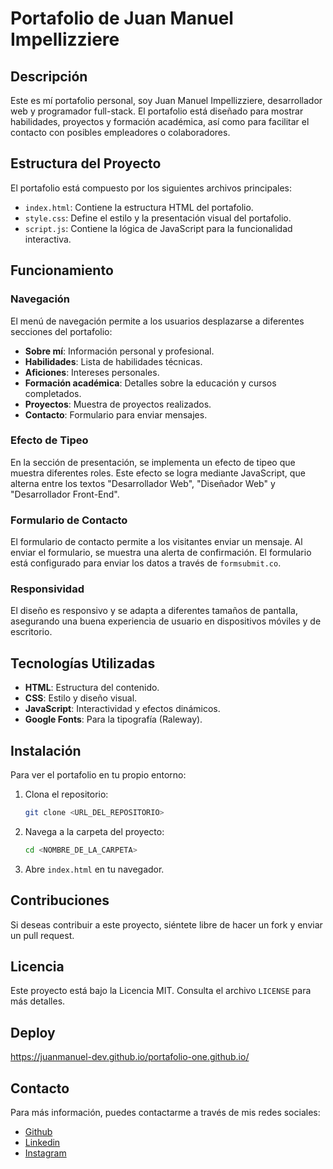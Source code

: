 # Portafolio de Juan Manuel Impellizziere 

## Descripción

Este es mí portafolio personal, soy Juan Manuel Impellizziere, desarrollador web y programador full-stack. El portafolio está diseñado para mostrar habilidades, proyectos y formación académica, así como para facilitar el contacto con posibles empleadores o colaboradores.

## Estructura del Proyecto

El portafolio está compuesto por los siguientes archivos principales:

- `index.html`: Contiene la estructura HTML del portafolio.
- `style.css`: Define el estilo y la presentación visual del portafolio.
- `script.js`: Contiene la lógica de JavaScript para la funcionalidad interactiva.

## Funcionamiento

### Navegación

El menú de navegación permite a los usuarios desplazarse a diferentes secciones del portafolio:

- **Sobre mí**: Información personal y profesional.
- **Habilidades**: Lista de habilidades técnicas.
- **Aficiones**: Intereses personales.
- **Formación académica**: Detalles sobre la educación y cursos completados.
- **Proyectos**: Muestra de proyectos realizados.
- **Contacto**: Formulario para enviar mensajes.

### Efecto de Tipeo

En la sección de presentación, se implementa un efecto de tipeo que muestra diferentes roles. Este efecto se logra mediante JavaScript, que alterna entre los textos "Desarrollador Web", "Diseñador Web" y "Desarrollador Front-End".

### Formulario de Contacto

El formulario de contacto permite a los visitantes enviar un mensaje. Al enviar el formulario, se muestra una alerta de confirmación. El formulario está configurado para enviar los datos a través de `formsubmit.co`.

### Responsividad

El diseño es responsivo y se adapta a diferentes tamaños de pantalla, asegurando una buena experiencia de usuario en dispositivos móviles y de escritorio.

## Tecnologías Utilizadas

- **HTML**: Estructura del contenido.
- **CSS**: Estilo y diseño visual.
- **JavaScript**: Interactividad y efectos dinámicos.
- **Google Fonts**: Para la tipografía (Raleway).

## Instalación

Para ver el portafolio en tu propio entorno:

1. Clona el repositorio:
   ```bash
   git clone <URL_DEL_REPOSITORIO>
   ```
2. Navega a la carpeta del proyecto:
   ```bash
   cd <NOMBRE_DE_LA_CARPETA>
   ```
3. Abre `index.html` en tu navegador.

## Contribuciones

Si deseas contribuir a este proyecto, siéntete libre de hacer un fork y enviar un pull request.

## Licencia

Este proyecto está bajo la Licencia MIT. Consulta el archivo `LICENSE` para más detalles.

## Deploy

https://juanmanuel-dev.github.io/portafolio-one.github.io/

## Contacto

Para más información, puedes contactarme a través de mis redes sociales:

- [Github](https://github.com/juanmanuel-dev)
- [Linkedin](https://linkedin.com/in/juan-manuel-impellizziere-dev)
- [Instagram](https://www.instagram.com/juanmanuelmda/)

